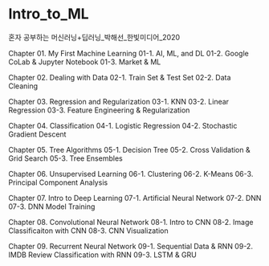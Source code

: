 # Intro_to_ML
혼자 공부하는 머신러닝+딥러닝_박해선_한빛미디어_2020

Chapter 01. My First Machine Learning
  01-1. AI, ML, and DL
  01-2. Google CoLab & Jupyter Notebook
  01-3. Market & ML

Chapter 02. Dealing with Data
02-1. Train Set & Test Set
02-2. Data Cleaning

Chapter 03. Regression and Regularization
03-1. KNN
03-2. Linear Regression
03-3. Feature Engineering & Regularization

Chapter 04. Classification
04-1. Logistic Regression
04-2. Stochastic Gradient Descent

Chapter 05. Tree Algorithms
05-1. Decision Tree
05-2. Cross Validation & Grid Search
05-3. Tree Ensembles

Chapter 06. Unsupervised Learning
06-1. Clustering
06-2. K-Means
06-3. Principal Component Analysis

Chapter 07. Intro to Deep Learning
07-1. Artificial Neural Network
07-2. DNN
07-3. DNN Model Training

Chapter 08. Convolutional Neural Network
08-1. Intro to CNN
08-2. Image Classificaiton with CNN
08-3. CNN Visualization

Chapter 09. Recurrent Neural Network
09-1. Sequential Data & RNN
09-2. IMDB Review Classification with RNN
09-3. LSTM & GRU
